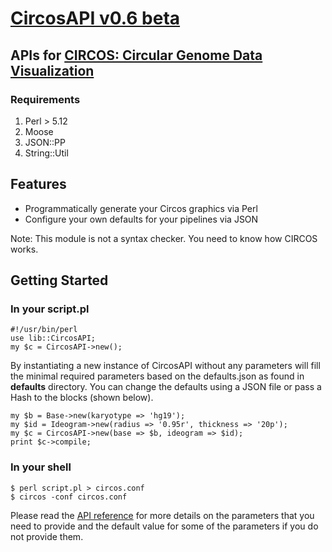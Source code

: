 # [CircosAPI v0.6 beta](http://kylase.github.com/CircosAPI)

## APIs for [CIRCOS: Circular Genome Data Visualization](http://www.circos.ca)


### Requirements
1. Perl > 5.12
2. Moose
3. JSON::PP
4. String::Util

## Features
* Programmatically generate your Circos graphics via Perl
* Configure your own defaults for your pipelines via JSON

Note: This module is not a syntax checker. You need to know how CIRCOS works.

## Getting Started

### In your script.pl
    #!/usr/bin/perl
    use lib::CircosAPI;
    my $c = CircosAPI->new();

By instantiating a new instance of CircosAPI without any parameters will fill the minimal required parameters based on the defaults.json as found in **defaults** directory. You can change the defaults using a JSON file or pass a Hash to the blocks (shown below).
    
    my $b = Base->new(karyotype => 'hg19');
    my $id = Ideogram->new(radius => '0.95r', thickness => '20p');
    my $c = CircosAPI->new(base => $b, ideogram => $id);
    print $c->compile;

### In your shell
    $ perl script.pl > circos.conf
    $ circos -conf circos.conf

Please read the [API reference](https://kylase.github.com/CircosAPI/reference) for more details on the parameters that you need to provide and the default value for some of the parameters if you do not provide them.
